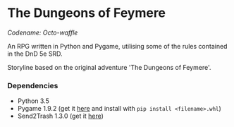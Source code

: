 # The Dungeons of Feymere

*Codename: Octo-waffle*

An RPG written in Python and Pygame, utilising some of the rules contained in the DnD 5e SRD.

Storyline based on the original adventure 'The Dungeons of Feymere'.

### Dependencies

 - Python 3.5
 - Pygame 1.9.2 (get it [here](http://www.lfd.uci.edu/~gohlke/pythonlibs/#pygame) and install with  `pip install <filename>.whl`)
 - Send2Trash 1.3.0 (get it [here](https://github.com/hsoft/send2trash))
